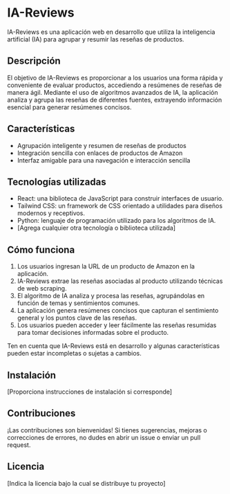 # IA-Reviews

IA-Reviews es una aplicación web en desarrollo que utiliza la inteligencia artificial (IA) para agrupar y resumir las reseñas de productos. 

## Descripción

El objetivo de IA-Reviews es proporcionar a los usuarios una forma rápida y conveniente de evaluar productos, accediendo a resúmenes de reseñas de manera ágil. Mediante el uso de algoritmos avanzados de IA, la aplicación analiza y agrupa las reseñas de diferentes fuentes, extrayendo información esencial para generar resúmenes concisos.

## Características

- Agrupación inteligente y resumen de reseñas de productos
- Integración sencilla con enlaces de productos de Amazon
- Interfaz amigable para una navegación e interacción sencilla

## Tecnologías utilizadas

- React: una biblioteca de JavaScript para construir interfaces de usuario.
- Tailwind CSS: un framework de CSS orientado a utilidades para diseños modernos y receptivos.
- Python: lenguaje de programación utilizado para los algoritmos de IA.
- [Agrega cualquier otra tecnología o biblioteca utilizada]

## Cómo funciona

1. Los usuarios ingresan la URL de un producto de Amazon en la aplicación.
2. IA-Reviews extrae las reseñas asociadas al producto utilizando técnicas de web scraping.
3. El algoritmo de IA analiza y procesa las reseñas, agrupándolas en función de temas y sentimientos comunes.
4. La aplicación genera resúmenes concisos que capturan el sentimiento general y los puntos clave de las reseñas.
5. Los usuarios pueden acceder y leer fácilmente las reseñas resumidas para tomar decisiones informadas sobre el producto.

Ten en cuenta que IA-Reviews está en desarrollo y algunas características pueden estar incompletas o sujetas a cambios.

## Instalación

[Proporciona instrucciones de instalación si corresponde]

## Contribuciones

¡Las contribuciones son bienvenidas! Si tienes sugerencias, mejoras o correcciones de errores, no dudes en abrir un issue o enviar un pull request.

## Licencia

[Indica la licencia bajo la cual se distribuye tu proyecto]
